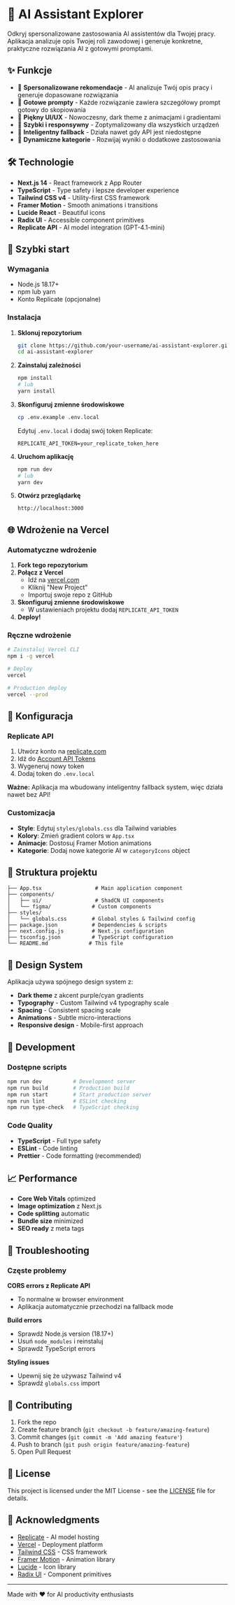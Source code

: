 # 🤖 AI Assistant Explorer

Odkryj spersonalizowane zastosowania AI assistentów dla Twojej pracy. Aplikacja analizuje opis Twojej roli zawodowej i generuje konkretne, praktyczne rozwiązania AI z gotowymi promptami.

## ✨ Funkcje

- 🎯 **Spersonalizowane rekomendacje** - AI analizuje Twój opis pracy i generuje dopasowane rozwiązania
- 📝 **Gotowe prompty** - Każde rozwiązanie zawiera szczegółowy prompt gotowy do skopiowania
- 🎨 **Piękny UI/UX** - Nowoczesny, dark theme z animacjami i gradientami
- 🚀 **Szybki i responsywny** - Zoptymalizowany dla wszystkich urządzeń
- 🧠 **Inteligentny fallback** - Działa nawet gdy API jest niedostępne
- 🔄 **Dynamiczne kategorie** - Rozwijaj wyniki o dodatkowe zastosowania

## 🛠️ Technologie

- **Next.js 14** - React framework z App Router
- **TypeScript** - Type safety i lepsze developer experience
- **Tailwind CSS v4** - Utility-first CSS framework
- **Framer Motion** - Smooth animations i transitions
- **Lucide React** - Beautiful icons
- **Radix UI** - Accessible component primitives
- **Replicate API** - AI model integration (GPT-4.1-mini)

## 🚀 Szybki start

### Wymagania

- Node.js 18.17+ 
- npm lub yarn
- Konto Replicate (opcjonalne)

### Instalacja

1. **Sklonuj repozytorium**
   ```bash
   git clone https://github.com/your-username/ai-assistant-explorer.git
   cd ai-assistant-explorer
   ```

2. **Zainstaluj zależności**
   ```bash
   npm install
   # lub
   yarn install
   ```

3. **Skonfiguruj zmienne środowiskowe**
   ```bash
   cp .env.example .env.local
   ```
   
   Edytuj `.env.local` i dodaj swój token Replicate:
   ```env
   REPLICATE_API_TOKEN=your_replicate_token_here
   ```

4. **Uruchom aplikację**
   ```bash
   npm run dev
   # lub
   yarn dev
   ```

5. **Otwórz przeglądarkę**
   ```
   http://localhost:3000
   ```

## 🌐 Wdrożenie na Vercel

### Automatyczne wdrożenie

1. **Fork tego repozytorium**
2. **Połącz z Vercel**
   - Idź na [vercel.com](https://vercel.com)
   - Kliknij "New Project"
   - Importuj swoje repo z GitHub
3. **Skonfiguruj zmienne środowiskowe**
   - W ustawieniach projektu dodaj `REPLICATE_API_TOKEN`
4. **Deploy!**

### Ręczne wdrożenie

```bash
# Zainstaluj Vercel CLI
npm i -g vercel

# Deploy
vercel

# Production deploy
vercel --prod
```

## 🔧 Konfiguracja

### Replicate API

1. Utwórz konto na [replicate.com](https://replicate.com)
2. Idź do [Account API Tokens](https://replicate.com/account/api-tokens)
3. Wygeneruj nowy token
4. Dodaj token do `.env.local`

**Ważne:** Aplikacja ma wbudowany inteligentny fallback system, więc działa nawet bez API!

### Customizacja

- **Style**: Edytuj `styles/globals.css` dla Tailwind variables
- **Kolory**: Zmień gradient colors w `App.tsx`
- **Animacje**: Dostosuj Framer Motion animations
- **Kategorie**: Dodaj nowe kategorie AI w `categoryIcons` object

## 📁 Struktura projektu

```
├── App.tsx                 # Main application component
├── components/
│   ├── ui/                 # ShadCN UI components
│   └── figma/             # Custom components
├── styles/
│   └── globals.css        # Global styles & Tailwind config
├── package.json           # Dependencies & scripts
├── next.config.js         # Next.js configuration
├── tsconfig.json          # TypeScript configuration
└── README.md             # This file
```

## 🎨 Design System

Aplikacja używa spójnego design system z:

- **Dark theme** z akcent purple/cyan gradients
- **Typography** - Custom Tailwind v4 typography scale
- **Spacing** - Consistent spacing scale
- **Animations** - Subtle micro-interactions
- **Responsive design** - Mobile-first approach

## 🧪 Development

### Dostępne scripts

```bash
npm run dev          # Development server
npm run build        # Production build
npm run start        # Start production server
npm run lint         # ESLint checking
npm run type-check   # TypeScript checking
```

### Code Quality

- **TypeScript** - Full type safety
- **ESLint** - Code linting
- **Prettier** - Code formatting (recommended)

## 📈 Performance

- **Core Web Vitals** optimized
- **Image optimization** z Next.js
- **Code splitting** automatic
- **Bundle size** minimized
- **SEO ready** z meta tags

## 🐛 Troubleshooting

### Częste problemy

**CORS errors z Replicate API**
- To normalne w browser environment
- Aplikacja automatycznie przechodzi na fallback mode

**Build errors**
- Sprawdź Node.js version (18.17+)
- Usuń `node_modules` i reinstaluj
- Sprawdź TypeScript errors

**Styling issues**
- Upewnij się że używasz Tailwind v4
- Sprawdź `globals.css` import

## 🤝 Contributing

1. Fork the repo
2. Create feature branch (`git checkout -b feature/amazing-feature`)
3. Commit changes (`git commit -m 'Add amazing feature'`)
4. Push to branch (`git push origin feature/amazing-feature`)
5. Open Pull Request

## 📄 License

This project is licensed under the MIT License - see the [LICENSE](LICENSE) file for details.

## 🙏 Acknowledgments

- [Replicate](https://replicate.com) - AI model hosting
- [Vercel](https://vercel.com) - Deployment platform
- [Tailwind CSS](https://tailwindcss.com) - CSS framework
- [Framer Motion](https://www.framer.com/motion/) - Animation library
- [Lucide](https://lucide.dev) - Icon library
- [Radix UI](https://www.radix-ui.com) - Component primitives

---

Made with ❤️ for AI productivity enthusiasts 
